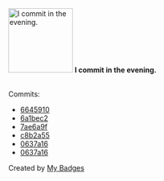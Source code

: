<img src="https://my-badges.github.io/my-badges/evening-commits.png" alt="I commit in the evening." title="I commit in the evening." width="128">
<strong>I commit in the evening.</strong>
<br><br>

Commits:

- <a href="https://github.com/Sajjon/invoice_typst/commit/66459101caf92554654c7d7870088e5aebaee217">6645910</a>
- <a href="https://github.com/Sajjon/invoice_typst/commit/6a1bec2f9e681104923cae4930a8f22d3b04b4fc">6a1bec2</a>
- <a href="https://github.com/unkuseni/rs_bybit/commit/7ae6a9f6030c6c828e1204292cefccf878049dfd">7ae6a9f</a>
- <a href="https://github.com/unkuseni/rs_bybit/commit/c8b2a556c45011edd2389dc90b168ce1e8d2d23b">c8b2a55</a>
- <a href="https://github.com/Sajjon/rs_bybit/commit/0637a1609e42320b3e2ec9f5fb73e4e90ace0413">0637a16</a>
- <a href="https://github.com/unkuseni/rs_bybit/commit/0637a1609e42320b3e2ec9f5fb73e4e90ace0413">0637a16</a>


Created by <a href="https://github.com/my-badges/my-badges">My Badges</a>